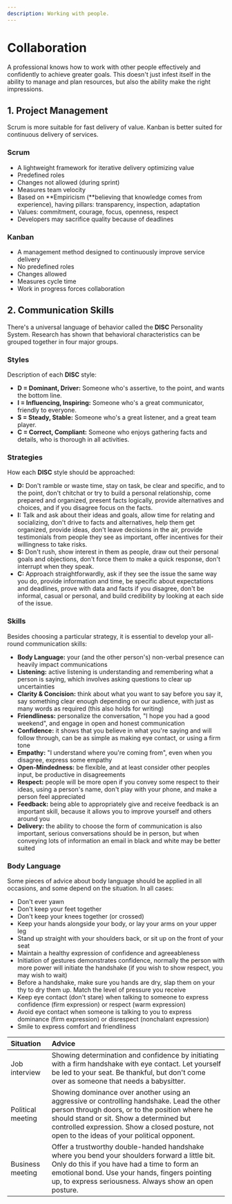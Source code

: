 ```yaml
---
description: Working with people.
---
```


# Collaboration

A professional knows how to work with other people effectively and confidently to achieve greater goals. This doesn't just infest itself in the ability to manage and plan resources, but also the ability make the right impressions.

## 1. Project Management

Scrum is more suitable for fast delivery of value. Kanban is better suited for continuous delivery of services.

### Scrum

* A lightweight framework for iterative delivery optimizing value
* Predefined roles
* Changes not allowed \(during sprint\)
* Measures team velocity
* Based on **Empiricism \(**believing that knowledge comes from experience\), having pillars: transparency, inspection, adaptation
* Values: commitment, courage, focus, openness, respect
* Developers may sacrifice quality because of deadlines

### Kanban

* A management method designed to continuously improve service delivery
* No predefined roles
* Changes allowed
* Measures cycle time
* Work in progress forces collaboration

## 2. Communication Skills

There's a universal language of behavior called the **DISC** Personality System. Research has shown that behavioral characteristics can be grouped together in four major groups.

### Styles

Description of each **DISC** style:

* **D = Dominant, Driver:** Someone who's assertive, to the point, and wants the bottom line. 
* **I = Influencing, Inspiring:** Someone who's a great communicator, friendly to everyone.
* **S = Steady, Stable:** Someone who's a great listener, and a great team player.
* **C = Correct, Compliant:** Someone who enjoys gathering facts and details, who is thorough in all activities.

### Strategies

How each **DISC** style should be approached:

* **D:** Don't ramble or waste time, stay on task, be clear and specific, and to the point, don't chitchat or try to build a personal relationship, come prepared and organized, present facts logically, provide alternatives and choices, and if you disagree focus on the facts.
* **I:** Talk and ask about their ideas and goals, allow time for relating and socializing, don't drive to facts and alternatives, help them get organized, provide ideas, don't leave decisions in the air, provide testimonials from people they see as important, offer incentives for their willingness to take risks.
* **S:** Don't rush, show interest in them as people, draw out their personal goals and objections, don't force them to make a quick response, don't interrupt when they speak.
* **C:** Approach straightforwardly, ask if they see the issue the same way you do, provide information and time, be specific about expectations and deadlines, prove with data and facts if you disagree, don't be informal, casual or personal, and build credibility by looking at each side of the issue.

### Skills

Besides choosing a particular strategy, it is essential to develop your all-round communication skills:

* **Body Language:** your \(and the other person's\) non-verbal presence can heavily impact communications
* **Listening:** active listening is understanding and remembering what a person is saying, which involves asking questions to clear up uncertainties
* **Clarity & Concision:** think about what you want to say before you say it, say something clear enough depending on our audience, with just as many words as required \(this also holds for writing\) 
* **Friendliness:** personalize the conversation, "I hope you had a good weekend", and engage in open and honest communication
* **Confidence:** it shows that you believe in what you're saying and will follow through, can be as simple as making eye contact, or using a firm tone
* **Empathy:** "I understand where you're coming from", even when you disagree, express some empathy
* **Open-Mindedness:** be flexible, and at least consider other peoples input, be productive in disagreements
* **Respect:** people will be more open if you convey some respect to their ideas, using a person's name, don't play with your phone, and make a person feel appreciated
* **Feedback:** being able to appropriately give and receive feedback is an important skill, because it allows you to improve yourself and others around you
* **Delivery:** the ability to choose the form of communication is also important, serious conversations should be in person, but when conveying lots of information an email in black and white may be better suited

### **Body Language**

Some pieces of advice about body language should be applied in all occasions, and some depend on the situation. In all cases:

* Don't ever yawn
* Don't keep your feet together
* Don't keep your knees together \(or crossed\)
* Keep your hands alongside your body, or lay your arms on your upper leg
* Stand up straight with your shoulders back, or sit up on the front of your seat
* Maintain a healthy expression of confidence and agreeableness
* Initiation of gestures demonstrates confidence, normally the person with more power will initiate the handshake \(if you wish to show respect, you may wish to wait\)
* Before a handshake, make sure you hands are dry, slap them on your thy to dry them up. Match the level of pressure you receive
* Keep eye contact \(don't stare\) when talking to someone to express confidence \(firm expression\) or respect \(warm expression\)
* Avoid eye contact when someone is talking to you to express dominance \(firm expression\) or disrespect \(nonchalant expression\)
* Smile to express comfort and friendliness

| Situation | Advice |
| :--- | :--- |
| Job interview | Showing determination and confidence by initiating with a firm handshake with eye contact. Let yourself be led to your seat. Be thankful, but don't come over as someone that needs a babysitter. |
| Political meeting | Showing dominance over another using an aggressive or controlling handshake. Lead the other person through doors, or to the position where he should stand or sit. Show a determined but controlled expression. Show a closed posture, not open to the ideas of your political opponent. |
| Business meeting | Offer a trustworthy double-handed handshake where you bend your shoulders forward a little bit. Only do this if you have had a time to form an emotional bond. Use your hands, fingers pointing up, to express seriousness. Always show an open posture. |

## 

### 

### 

